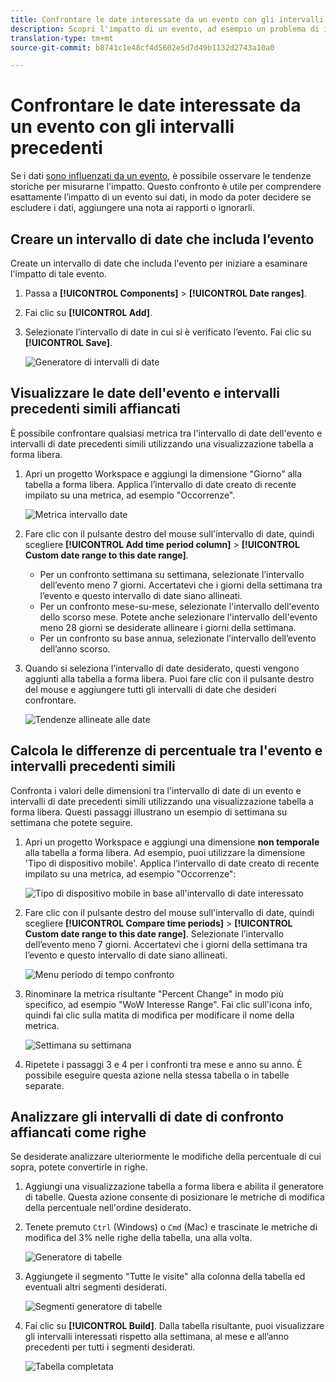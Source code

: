```yaml
---
title: Confrontare le date interessate da un evento con gli intervalli precedenti
description: Scopri l'impatto di un evento, ad esempio un problema di implementazione o un'interruzione, confrontandolo con le tendenze precedenti.
translation-type: tm+mt
source-git-commit: b8741c1e48cf4d5602e5d7d49b1132d2743a10a0

---
```



# Confrontare le date interessate da un evento con gli intervalli precedenti

Se i dati [sono influenzati da un evento](/help/technotes/event-impacted.md), è possibile osservare le tendenze storiche per misurarne l&#39;impatto. Questo confronto è utile per comprendere esattamente l’impatto di un evento sui dati, in modo da poter decidere se escludere i dati, aggiungere una nota ai rapporti o ignorarli.

## Creare un intervallo di date che includa l’evento

Create un intervallo di date che includa l&#39;evento per iniziare a esaminare l&#39;impatto di tale evento.

1. Passa a **[!UICONTROL Components]** > **[!UICONTROL Date ranges]**.
2. Fai clic su **[!UICONTROL Add]**.
3. Selezionate l’intervallo di date in cui si è verificato l’evento. Fai clic su **[!UICONTROL Save]**.

   ![Generatore di intervalli di date](assets/date_range_builder.png)

## Visualizzare le date dell&#39;evento e intervalli precedenti simili affiancati

È possibile confrontare qualsiasi metrica tra l&#39;intervallo di date dell&#39;evento e intervalli di date precedenti simili utilizzando una visualizzazione tabella a forma libera.

1. Apri un progetto Workspace e aggiungi la dimensione &quot;Giorno&quot; alla tabella a forma libera. Applica l’intervallo di date creato di recente impilato su una metrica, ad esempio &quot;Occorrenze&quot;.

   ![Metrica intervallo date](assets/date_range_metric.png)

2. Fare clic con il pulsante destro del mouse sull&#39;intervallo di date, quindi scegliere **[!UICONTROL Add time period column]** > **[!UICONTROL Custom date range to this date range]**.
   * Per un confronto settimana su settimana, selezionate l’intervallo dell’evento meno 7 giorni. Accertatevi che i giorni della settimana tra l’evento e questo intervallo di date siano allineati.
   * Per un confronto mese-su-mese, selezionate l&#39;intervallo dell&#39;evento dello scorso mese. Potete anche selezionare l&#39;intervallo dell&#39;evento meno 28 giorni se desiderate allineare i giorni della settimana.
   * Per un confronto su base annua, selezionate l’intervallo dell’evento dell’anno scorso.
3. Quando si seleziona l’intervallo di date desiderato, questi vengono aggiunti alla tabella a forma libera. Puoi fare clic con il pulsante destro del mouse e aggiungere tutti gli intervalli di date che desideri confrontare.

   ![Tendenze allineate alle date](assets/date_aligned_trends.png)

## Calcola le differenze di percentuale tra l&#39;evento e intervalli precedenti simili

Confronta i valori delle dimensioni tra l&#39;intervallo di date di un evento e intervalli di date precedenti simili utilizzando una visualizzazione tabella a forma libera. Questi passaggi illustrano un esempio di settimana su settimana che potete seguire.

1. Apri un progetto Workspace e aggiungi una dimensione **non temporale** alla tabella a forma libera. Ad esempio, puoi utilizzare la dimensione &#39;Tipo di dispositivo mobile&#39;. Applica l’intervallo di date creato di recente impilato su una metrica, ad esempio &quot;Occorrenze&quot;:

   ![Tipo di dispositivo mobile in base all&#39;intervallo di date interessato](assets/mobile_device_type.png)

2. Fare clic con il pulsante destro del mouse sull&#39;intervallo di date, quindi scegliere **[!UICONTROL Compare time periods]** > **[!UICONTROL Custom date range to this date range]**. Selezionate l’intervallo dell’evento meno 7 giorni. Accertatevi che i giorni della settimana tra l’evento e questo intervallo di date siano allineati.

   ![Menu periodo di tempo confronto](assets/compare_time_custom.png)

3. Rinominare la metrica risultante &quot;Percent Change&quot; in modo più specifico, ad esempio &quot;WoW Interesse Range&quot;. Fai clic sull&#39;icona info, quindi fai clic sulla matita di modifica per modificare il nome della metrica.

   ![Settimana su settimana](assets/wow_affected_range.png)

4. Ripetete i passaggi 3 e 4 per i confronti tra mese e anno su anno. È possibile eseguire questa azione nella stessa tabella o in tabelle separate.

## Analizzare gli intervalli di date di confronto affiancati come righe

Se desiderate analizzare ulteriormente le modifiche della percentuale di cui sopra, potete convertirle in righe.

1. Aggiungi una visualizzazione tabella a forma libera e abilita il generatore di tabelle. Questa azione consente di posizionare le metriche di modifica della percentuale nell&#39;ordine desiderato.
2. Tenete premuto `Ctrl` (Windows) o `Cmd` (Mac) e trascinate le metriche di modifica del 3% nelle righe della tabella, una alla volta.

   ![Generatore di tabelle](assets/table_builder.png)

3. Aggiungete il segmento &quot;Tutte le visite&quot; alla colonna della tabella ed eventuali altri segmenti desiderati.

   ![Segmenti generatore di tabelle](assets/table_builder_segments.png)

4. Fai clic su **[!UICONTROL Build]**. Dalla tabella risultante, puoi visualizzare gli intervalli interessati rispetto alla settimana, al mese e all’anno precedenti per tutti i segmenti desiderati.

   ![Tabella completata](assets/table_builder_finished.png)
